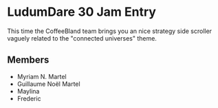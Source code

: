# LudumDare 30 Jam Entry

This time the CoffeeBland team brings you an nice strategy side scroller vaguely related to the "connected universes" theme.

## Members

- Myriam N. Martel
- Guillaume Noël Martel
- Maylina
- Frederic